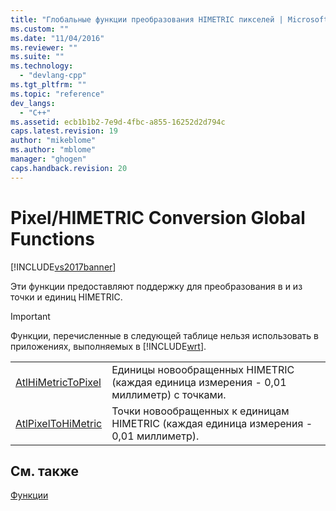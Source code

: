 ```yaml
---
title: "Глобальные функции преобразования HIMETRIC пикселей | Microsoft Docs"
ms.custom: ""
ms.date: "11/04/2016"
ms.reviewer: ""
ms.suite: ""
ms.technology: 
  - "devlang-cpp"
ms.tgt_pltfrm: ""
ms.topic: "reference"
dev_langs: 
  - "C++"
ms.assetid: ecb1b1b2-7e9d-4fbc-a855-16252d2d794c
caps.latest.revision: 19
author: "mikeblome"
ms.author: "mblome"
manager: "ghogen"
caps.handback.revision: 20
---
```

# Pixel/HIMETRIC Conversion Global Functions
[!INCLUDE[vs2017banner](../../assembler/inline/includes/vs2017banner.md)]

Эти функции предоставляют поддержку для преобразования в и из точки и единиц HIMETRIC.  
  
> [!IMPORTANT]
>  Функции, перечисленные в следующей таблице нельзя использовать в приложениях, выполняемых в [!INCLUDE[wrt](../../atl/reference/includes/wrt_md.md)].  
  
|||  
|-|-|  
|[AtlHiMetricToPixel](../Topic/AtlHiMetricToPixel.md)|Единицы новообращенных HIMETRIC \(каждая единица измерения \- 0,01 миллиметр\) с точками.|  
|[AtlPixelToHiMetric](../Topic/AtlPixelToHiMetric.md)|Точки новообращенных к единицам HIMETRIC \(каждая единица измерения \- 0,01 миллиметр\).|  
  
## См. также  
 [Функции](../../atl/reference/atl-functions.md)